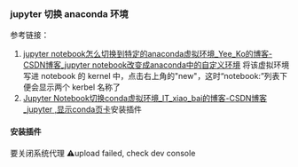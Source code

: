 ### jupyter 切换 anaconda 环境
参考链接：
1. [jupyter notebook怎么切换到特定的anaconda虚拟环境_Yee_Ko的博客-CSDN博客_jupyter notebook改变成anaconda中的自定义环境](https://blog.csdn.net/gaoyi135/article/details/102701423) 将该虚拟环境写进 notebook 的 kernel 中，点击右上角的"new"，这时“notebook:”列表下便会显示两个 kerbel 名称了
2. [Jupyter Notebook切换conda虚拟环境_IT_xiao_bai的博客-CSDN博客_jupyter ,显示conda页卡](https://blog.csdn.net/it_xiao_bai/article/details/102765922)安装插件
#### 安装插件
要关闭系统代理
⚠️upload failed, check dev console

